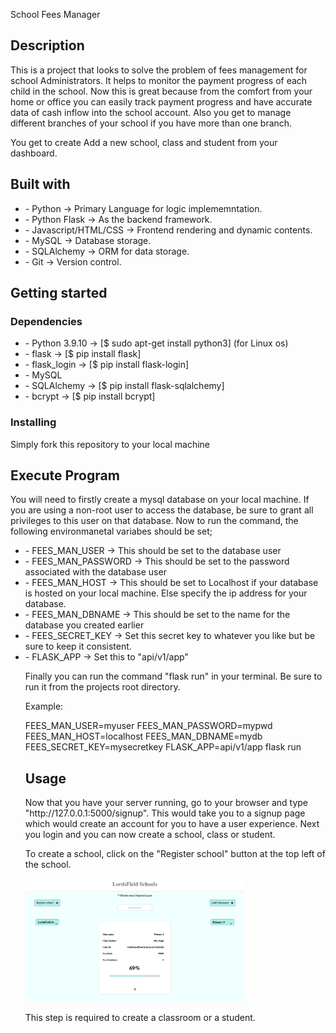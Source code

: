 School Fees Manager

<h2>Description</h2>
<p>This is a project that looks to solve the problem of fees management for school Administrators.
 It helps to monitor the payment progress of each child in the school. Now this is great 
because from the comfort from your home or office you can easily track payment progress 
and have accurate data of cash inflow into the school account. Also you get to manage different
branches of your school if you have more than one branch.</p>
<p>You get to create Add a new school, class and student from your dashboard.</p>

<h2>Built with</h2>
    <ul>
        <li>-   Python -> Primary Language for logic implememntation.</li>
        <li>-   Python Flask -> As the backend framework.</li>
        <li>-   Javascript/HTML/CSS -> Frontend rendering and dynamic contents.</li>
        <li>-   MySQL -> Database storage.</li>
        <li>-   SQLAlchemy -> ORM for data storage.</li>
        <li>-   Git -> Version control.</li>
    </ul>

<h2>Getting started</h2>
    <h3>Dependencies</h3>
        <ul>
            <li>- Python 3.9.10 -> [$ sudo apt-get install python3] (for Linux os)</li>
            <li>- flask -> [$ pip install flask]</li>
            <li>- flask_login -> [$ pip install flask-login]</li>
            <li>- MySQL</li>
            <li>- SQLAlchemy -> [$ pip install flask-sqlalchemy]</li>
            <li>- bcrypt -> [$ pip install bcrypt]</li>
        </ul>
    <h3>Installing</h3>
        <p>Simply fork this repository to your local machine</p>

<h2>Execute Program</h2>
    <p>You will need to firstly create a mysql database on your local machine. 
    If you are using a non-root user to access the database, be sure to 
    grant all privileges to this user on that database.
    Now to run the command, the following environmanetal variabes should be set;</p>
    <ul>
        <li>- FEES_MAN_USER -> This should be set to the database user</li>
        <li>- FEES_MAN_PASSWORD -> This should be set to the password associated with 
          the database user</li>
        <li>- FEES_MAN_HOST -> This should be set to Localhost if your database is 
          hosted on your local machine. Else specify the ip address for your database.</li>
        <li>- FEES_MAN_DBNAME -> This should be set to the name for the database you created 
          earlier</li>
        <li>- FEES_SECRET_KEY -> Set this secret key to whatever you like but be sure to keep it
          consistent.</li>
        <li>- FLASK_APP -> Set this to "api/v1/app"</li>
    <p>Finally you can run the command "flask run" in your terminal. Be sure to run it from the 
    projects root directory.</p>
    <p>Example:</p>
        <p>FEES_MAN_USER=myuser FEES_MAN_PASSWORD=mypwd FEES_MAN_HOST=localhost FEES_MAN_DBNAME=mydb FEES_SECRET_KEY=mysecretkey FLASK_APP=api/v1/app flask run</p>
    
<h2>Usage</h2>
    <p>Now that you have your server running, go to your browser and type "http://127.0.0.1:5000/signup".
    This would take you to a signup page which would create an account for you to have a user experience.
    Next you login and you can now create a school, class or student.</p>
    <p>To create a school, click on the "Register school" button at the top left of the school.</p> 
    <p><img src="screenshots/home.png" width="350"></p>
    <p>This step is required to create a classroom or a student.</p>